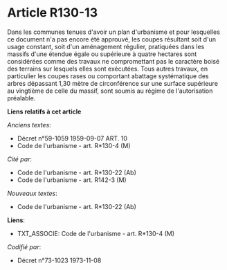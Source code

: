 # Article R130-13

Dans les communes tenues d'avoir un plan d'urbanisme et pour lesquelles ce document n'a pas encore été approuvé, les coupes
résultant soit d'un usage constant, soit d'un aménagement régulier, pratiquées dans les massifs d'une étendue égale ou
supérieure à quatre hectares sont considérées comme des travaux ne compromettant pas le caractère boisé des terrains sur
lesquels elles sont exécutées. Tous autres travaux, en particulier les coupes rases ou comportant abattage systématique des
arbres dépassant 1,30 mètre de circonférence sur une surface supérieure au vingtième de celle du massif, sont soumis au
régime de l'autorisation préalable.

**Liens relatifs à cet article**

_Anciens textes_:

  - Décret n°59-1059 1959-09-07 ART. 10
  - Code de l'urbanisme - art. R*130-4 (M)

_Cité par_:

  - Code de l'urbanisme - art. R*130-22 (Ab)
  - Code de l'urbanisme - art. R142-3 (M)

_Nouveaux textes_:

  - Code de l'urbanisme - art. R*130-22 (Ab)

**Liens**:

  - TXT_ASSOCIE: Code de l'urbanisme - art. R*130-4 (M)

_Codifié par_:

  - Décret n°73-1023 1973-11-08
